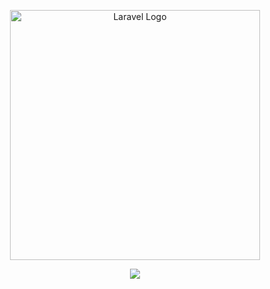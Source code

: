 <p align="center"><a href="https://laravel.com" target="_blank"><img src="https://raw.githubusercontent.com/laravel/art/master/logo-lockup/5%20SVG/2%20CMYK/1%20Full%20Color/laravel-logolockup-cmyk-red.svg" width="400" alt="Laravel Logo"></a></p>

<p align="center">
<a href="https://github.com/hpacleb/barebone-laravel/actions"><img src="https://github.com/hpacleb/barebone-laravel/actions/workflows/main-test.yml/badge.svg?branch=main"></a>
</p>